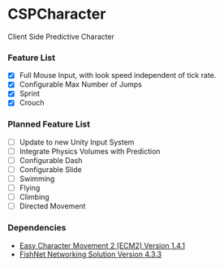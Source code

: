 # CSPCharacter
Client Side Predictive Character

### Feature List
- [x] Full Mouse Input, with look speed independent of tick rate.
- [x] Configurable Max Number of Jumps
- [x] Sprint
- [x] Crouch

### Planned Feature List
- [ ] Update to new Unity Input System
- [ ] Integrate Physics Volumes with Prediction
- [ ] Configurable Dash
- [ ] Configurable Slide
- [ ] Swimming
- [ ] Flying
- [ ] Climbing
- [ ] Directed Movement

### Dependencies
- [Easy Character Movement 2 (ECM2) Version 1.4.1](https://assetstore.unity.com/packages/tools/physics/easy-character-movement-2-193614)
- [FishNet Networking Solution Version 4.3.3](https://github.com/FirstGearGames/FishNet) 
